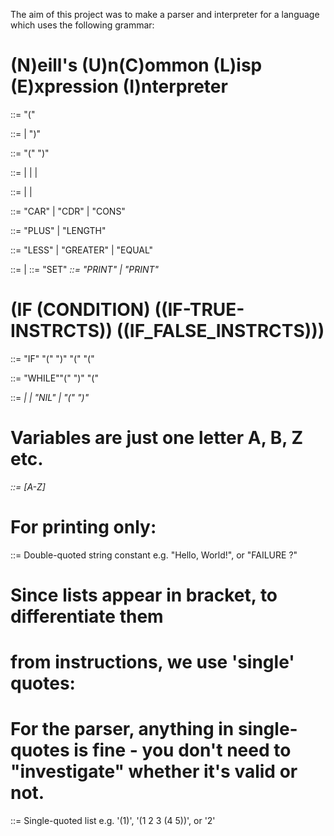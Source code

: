 The aim of this project was to make a parser and interpreter for a language which uses the following grammar:

# (N)eill's (U)n(C)ommon (L)isp (E)xpression (I)nterpreter
<PROG>     ::= "(" <INSTRCTS>

<INSTRCTS> ::= <INSTRCT> <INSTRCTS> | ")"

<INSTRCT>  ::= "(" <FUNC> ")"

<FUNC>     ::= <RETFUNC> | <IOFUNC> | <IF> | <LOOP>

<RETFUNC>  ::= <LISTFUNC> | <INTFUNC> | <BOOLFUNC>

<LISTFUNC> ::= "CAR" <LIST> | "CDR" <LIST> | "CONS" <LIST> <LIST>

<INTFUNC>  ::= "PLUS" <LIST> <LIST> | "LENGTH" <LIST>

<BOOLFUNC> ::= "LESS" <LIST> <LIST> | "GREATER" <LIST> <LIST> | "EQUAL" <LIST> <LIST>

<IOFUNC>   ::= <SET> | <PRINT>
<SET>      ::= "SET" <VAR> <LIST>
<PRINT>    ::= "PRINT" <LIST> | "PRINT" <STRING>

# (IF (CONDITION) ((IF-TRUE-INSTRCTS)) ((IF_FALSE_INSTRCTS)))
<IF>       ::= "IF" "(" <BOOLFUNC> ")" "(" <INSTRCTS> "(" <INSTRCTS>

<LOOP>     ::= "WHILE""(" <BOOLFUNC> ")" "(" <INSTRCTS>

<LIST>     ::= <VAR> | <LITERAL> | "NIL" | "(" <RETFUNC> ")"

# Variables are just one letter A, B, Z etc.
<VAR>      ::= [A-Z]

# For printing only:
<STRING>   ::= Double-quoted string constant e.g. "Hello, World!", or "FAILURE ?"

# Since lists appear in bracket, to differentiate them
# from instructions, we use 'single' quotes:
# For the parser, anything in single-quotes is fine - you don't need to "investigate" whether it's valid or not.
<LITERAL> ::= Single-quoted list e.g. '(1)', '(1 2 3 (4 5))', or '2'
